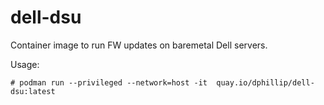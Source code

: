 # dell-dsu

Container image to run FW updates on baremetal Dell servers.

Usage:

```
# podman run --privileged --network=host -it  quay.io/dphillip/dell-dsu:latest 
```
